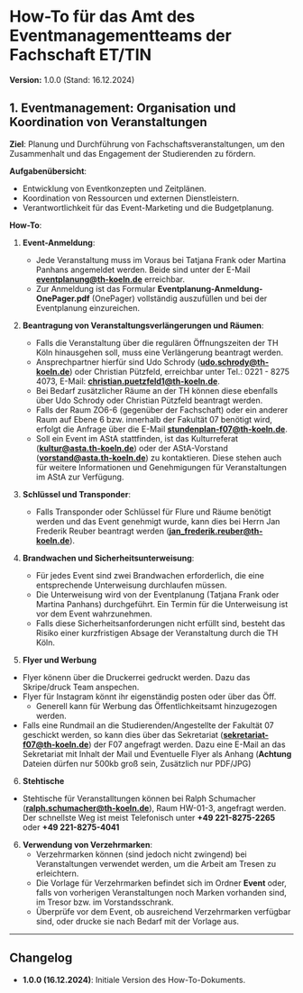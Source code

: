 # How-To für das Amt des Eventmanagementteams der Fachschaft ET/TIN

**Version:** 1.0.0 (Stand: 16.12.2024)

## 1. Eventmanagement: Organisation und Koordination von Veranstaltungen

**Ziel**: Planung und Durchführung von Fachschaftsveranstaltungen, um den Zusammenhalt und das Engagement der Studierenden zu fördern.

**Aufgabenübersicht**:

- Entwicklung von Eventkonzepten und Zeitplänen.
- Koordination von Ressourcen und externen Dienstleistern.
- Verantwortlichkeit für das Event-Marketing und die Budgetplanung.

**How-To**:

1. **Event-Anmeldung**:

   - Jede Veranstaltung muss im Voraus bei Tatjana Frank oder Martina Panhans angemeldet werden. Beide sind unter der E-Mail **eventplanung@th-koeln.de** erreichbar.
   - Zur Anmeldung ist das Formular **Eventplanung-Anmeldung-OnePager.pdf** (OnePager) vollständig auszufüllen und bei der Eventplanung einzureichen.

2. **Beantragung von Veranstaltungsverlängerungen und Räumen**:

   - Falls die Veranstaltung über die regulären Öffnungszeiten der TH Köln hinausgehen soll, muss eine Verlängerung beantragt werden.
   - Ansprechpartner hierfür sind Udo Schrody (**udo.schrody@th-koeln.de**) oder Christian Pützfeld, erreichbar unter Tel.: 0221 - 8275 4073, E-Mail: **christian.puetzfeld1@th-koeln.de**.
   - Bei Bedarf zusätzlicher Räume an der TH können diese ebenfalls über Udo Schrody oder Christian Pützfeld beantragt werden.
   - Falls der Raum ZO6-6 (gegenüber der Fachschaft) oder ein anderer Raum auf Ebene 6 bzw. innerhalb der Fakultät 07 benötigt wird, erfolgt die Anfrage über die E-Mail **stundenplan-f07@th-koeln.de**.
   - Soll ein Event im AStA stattfinden, ist das Kulturreferat (**kultur@asta.th-koeln.de**) oder der AStA-Vorstand (**vorstand@asta.th-koeln.de**) zu kontaktieren. Diese stehen auch für weitere Informationen und Genehmigungen für Veranstaltungen im AStA zur Verfügung.

3. **Schlüssel und Transponder**:

   - Falls Transponder oder Schlüssel für Flure und Räume benötigt werden und das Event genehmigt wurde, kann dies bei Herrn Jan Frederik Reuber beantragt werden (**jan_frederik.reuber@th-koeln.de**).

4. **Brandwachen und Sicherheitsunterweisung**:

   - Für jedes Event sind zwei Brandwachen erforderlich, die eine entsprechende Unterweisung durchlaufen müssen.
   - Die Unterweisung wird von der Eventplanung (Tatjana Frank oder Martina Panhans) durchgeführt. Ein Termin für die Unterweisung ist vor dem Event wahrzunehmen.
   - Falls diese Sicherheitsanforderungen nicht erfüllt sind, besteht das Risiko einer kurzfristigen Absage der Veranstaltung durch die TH Köln.

5. **Flyer und Werbung**

- Flyer könenn über die Druckerrei gedruckt werden. Dazu das Skripe/druck Team anspechen.
- Flyer für Instagram könnt ihr eigenständig posten oder über das Öff.
  - Generell kann für Werbung das Öffentlichkeitsamt hinzugezogen werden.
- Falls eine Rundmail an die Studierenden/Angestellte der Fakultät 07 geschickt werden, so kann dies über das Sekretariat (**sekretariat-f07@th-koeln.de**) der F07 angefragt werden. Dazu eine E-Mail an das Sekretariat mit Inhalt der Mail und Eventuelle Flyer als Anhang (**Achtung** Dateien dürfen nur 500kb groß sein, Zusätzlich nur PDF/JPG)

6. **Stehtische**

- Stehtische für Veranstalltungen können bei Ralph Schumacher (**ralph.schumacher@th-koeln.de**),
  Raum HW-01-3, angefragt werden. Der schnellste Weg ist meist Telefonisch unter **+49 221-8275-2265** oder **+49 221-8275-4041**

6. **Verwendung von Verzehrmarken**:
   - Verzehrmarken können (sind jedoch nicht zwingend) bei Veranstaltungen verwendet werden, um die Arbeit am Tresen zu erleichtern.
   - Die Vorlage für Verzehrmarken befindet sich im Ordner **Event** oder, falls von vorherigen Veranstaltungen noch Marken vorhanden sind, im Tresor bzw. im Vorstandsschrank.
   - Überprüfe vor dem Event, ob ausreichend Verzehrmarken verfügbar sind, oder drucke sie nach Bedarf mit der Vorlage aus.

---

## Changelog

- **1.0.0 (16.12.2024)**: Initiale Version des How-To-Dokuments.

